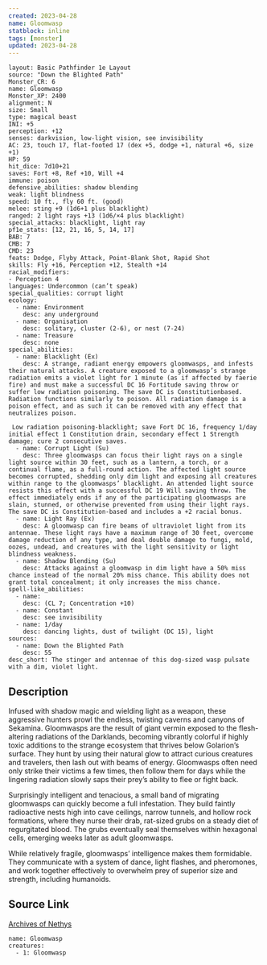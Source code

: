 ```yaml
---
created: 2023-04-28
name: Gloomwasp
statblock: inline
tags: [monster]
updated: 2023-04-28
---
```

```statblock
layout: Basic Pathfinder 1e Layout
source: "Down the Blighted Path"
Monster_CR: 6
name: Gloomwasp
Monster_XP: 2400
alignment: N
size: Small
type: magical beast
INI: +5
perception: +12
senses: darkvision, low-light vision, see invisibility
AC: 23, touch 17, flat-footed 17 (dex +5, dodge +1, natural +6, size +1)
HP: 59
hit_dice: 7d10+21
saves: Fort +8, Ref +10, Will +4
immune: poison
defensive_abilities: shadow blending
weak: light blindness
speed: 10 ft., fly 60 ft. (good)
melee: sting +9 (1d6+1 plus blacklight)
ranged: 2 light rays +13 (1d6/×4 plus blacklight)
special_attacks: blacklight, light ray
pf1e_stats: [12, 21, 16, 5, 14, 17]
BAB: 7
CMB: 7
CMD: 23
feats: Dodge, Flyby Attack, Point-Blank Shot, Rapid Shot
skills: Fly +16, Perception +12, Stealth +14
racial_modifiers:
- Perception 4
languages: Undercommon (can’t speak)
special_qualities: corrupt light
ecology:
  - name: Environment
    desc: any underground
  - name: Organisation
    desc: solitary, cluster (2-6), or nest (7-24)
  - name: Treasure
    desc: none
special_abilities:
  - name: Blacklight (Ex)
    desc: A strange, radiant energy empowers gloomwasps, and infests their natural attacks. A creature exposed to a gloomwasp’s strange radiation emits a violet light for 1 minute (as if affected by faerie fire) and must make a successful DC 16 Fortitude saving throw or suffer low radiation poisoning. The save DC is Constitutionbased. Radiation functions similarly to poison. All radiation damage is a poison effect, and as such it can be removed with any effect that neutralizes poison.

 Low radiation poisoning-blacklight; save Fort DC 16, frequency 1/day initial effect 1 Constitution drain, secondary effect 1 Strength damage; cure 2 consecutive saves.
  - name: Corrupt Light (Su)
    desc: Three gloomwasps can focus their light rays on a single light source within 30 feet, such as a lantern, a torch, or a continual flame, as a full-round action. The affected light source becomes corrupted, shedding only dim light and exposing all creatures within range to the gloomwasps’ blacklight. An attended light source resists this effect with a successful DC 19 Will saving throw. The effect immediately ends if any of the participating gloomwasps are slain, stunned, or otherwise prevented from using their light rays. The save DC is Constitution-based and includes a +2 racial bonus.
  - name: Light Ray (Ex)
    desc: A gloomwasp can fire beams of ultraviolet light from its antennae. These light rays have a maximum range of 30 feet, overcome damage reduction of any type, and deal double damage to fungi, mold, oozes, undead, and creatures with the light sensitivity or light blindness weakness.
  - name: Shadow Blending (Su)
    desc: Attacks against a gloomwasp in dim light have a 50% miss chance instead of the normal 20% miss chance. This ability does not grant total concealment; it only increases the miss chance.
spell-like_abilities:
  - name:
    desc: (CL 7; Concentration +10)
  - name: Constant
    desc: see invisibility
  - name: 1/day
    desc: dancing lights, dust of twilight (DC 15), light
sources:
  - name: Down the Blighted Path
    desc: 55
desc_short: The stinger and antennae of this dog-sized wasp pulsate with a dim, violet light.
```
## Description
Infused with shadow magic and wielding light as a weapon, these aggressive hunters prowl the endless, twisting caverns and canyons of Sekamina. Gloomwasps are the result of giant vermin exposed to the flesh-altering radiations of the Darklands, becoming vibrantly colorful if highly toxic additions to the strange ecosystem that thrives below Golarion’s surface. They hunt by using their natural glow to attract curious creatures and travelers, then lash out with beams of energy. Gloomwasps often need only strike their victims a few times, then follow them for days while the lingering radiation slowly saps their prey’s ability to flee or fight back.

Surprisingly intelligent and tenacious, a small band of migrating gloomwasps can quickly become a full infestation. They build faintly radioactive nests high into cave ceilings, narrow tunnels, and hollow rock formations, where they nurse their drab, rat-sized grubs on a steady diet of regurgitated blood. The grubs eventually seal themselves within hexagonal cells, emerging weeks later as adult gloomwasps.

While relatively fragile, gloomwasps’ intelligence makes them formidable. They communicate with a system of dance, light flashes, and pheromones, and work together effectively to overwhelm prey of superior size and strength, including humanoids.
## Source Link
[Archives of Nethys](https://aonprd.com/MonsterDisplay.aspx?ItemName=Gloomwasp)
```encounter-table
name: Gloomwasp
creatures:
  - 1: Gloomwasp
```
